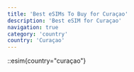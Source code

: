 ```yaml
---
title: 'Best eSIMs To Buy for Curaçao'
description: 'Best eSIM for Curaçao'
navigation: true
category: 'country'
country: 'Curaçao'
---
```


::esim{country="curaçao"}
